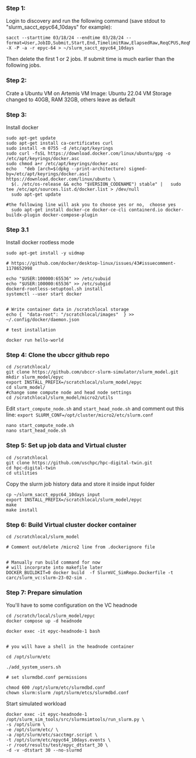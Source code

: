 ### Step 1: 
Login to discovery and run the following command (save stdout to "slurm_sacct_epyc64_10days" for example): 

```
sacct --starttime 03/18/24 --endtime 03/28/24 --format=User,JobID,Submit,Start,End,TimelimitRaw,ElapsedRaw,ReqCPUS,ReqNodes,Account%15,Partition,QOS,ReqMem,ReqTRES -X -P -a -r epyc-64 > ~/slurm_sacct_epyc64_10days
```

Then delete the first 1 or 2 jobs. If submit time is much earlier than the following jobs.



### Step 2: 
Crate a Ubuntu VM on Artemis 
VM Image: Ubuntu 22.04 VM 
Storage changed to 40GB, RAM 32GB,  others leave as default 


### Step 3:

Install docker

```
sudo apt-get update
sudo apt-get install ca-certificates curl
sudo install -m 0755 -d /etc/apt/keyrings
sudo curl -fsSL https://download.docker.com/linux/ubuntu/gpg -o /etc/apt/keyrings/docker.asc
sudo chmod a+r /etc/apt/keyrings/docker.asc
echo   "deb [arch=$(dpkg --print-architecture) signed-by=/etc/apt/keyrings/docker.asc] https://download.docker.com/linux/ubuntu \
  $(. /etc/os-release && echo "$VERSION_CODENAME") stable" |   sudo tee /etc/apt/sources.list.d/docker.list > /dev/null
  sudo apt-get update

#the following line will ask you to choose yes or no,  choose yes
  sudo apt-get install docker-ce docker-ce-cli containerd.io docker-buildx-plugin docker-compose-plugin

```

### Step 3.1

Install docker rootless mode

```
sudo apt-get install -y uidmap

# https://github.com/docker/desktop-linux/issues/43#issuecomment-1178652998

echo "$USER:100000:65536" >> /etc/subuid
echo "$USER:100000:65536" >> /etc/subgid
dockerd-rootless-setuptool.sh install
systemctl --user start docker


# Write container data in /scratchlocal storage
echo {  "data-root": "/scratchlocal/images"  } >> ~/.config/docker/daemon.json 

# test installation

docker run hello-world
```

### Step 4: Clone the ubccr github repo
```
cd /scratchlocal/
git clone https://github.com/ubccr-slurm-simulator/slurm_model.git
mkdir slurm_model/epyc
export INSTALL_PREFIX=/scratchlocal/slurm_model/epyc
cd slurm_model/
#change some compute node and head node settings
cd /scratchlocal/slurm_model/micro2/utils

```

Edit `start_compute_node.sh` and `start_head_node.sh` and comment out this line: `export SLURM_CONF=/opt/cluster/micro2/etc/slurm.conf`

```
nano start_compute_node.sh 
nano start_head_node.sh 

```

### Step 5: Set up job data and Virtual cluster

```
cd /scratchlocal
git clone https://github.com/uschpc/hpc-digital-twin.git
cd hpc-digital-twin
cd utilities
```

Copy the slurm job history data and store it inside input folder

```
cp ~/slurm_sacct_epyc64_10days input
export INSTALL_PREFIX=/scratchlocal/slurm_model/epyc
make
make install

```

### Step 6: Build Virtual cluster docker container 

```
cd /scratchlocal/slurm_model

# Comment out/delete /micro2 line from .dockerignore file


# Manually run build command for now
# will incorprate into makefile later
DOCKER_BUILDKIT=0 docker build  -f SlurmVC_SimRepo.Dockerfile -t carc/slurm_vc:slurm-23-02-sim .

```



### Step 7: Prepare simulation
You'll have to some configuration on the VC headnode

```
cd /scratch/local/slurm_model/epyc
docker compose up -d headnode

docker exec -it epyc-headnode-1 bash


# you will have a shell in the headnode container

cd /opt/slurm/etc

./add_system_users.sh

# set slurmdbd.conf permissions

chmod 600 /opt/slurm/etc/slurmdbd.conf
chown slurm:slurm /opt/slurm/etcs/slurmdbd.conf
```


Start simulated workload


```
docker exec -it epyc-headnode-1 /opt/slurm_sim_tools/src/slurmsimtools/run_slurm.py \
-s /opt/slurm \
-e /opt/slurm/etc/ \
-a /opt/slurm/etc/sacctmgr.script \
-t /opt/slurm/etc/epyc64_10days.events \
-r /root/results/test/epyc_dtstart_30 \
-d -v -dtstart 30 --no-slurmd
```

